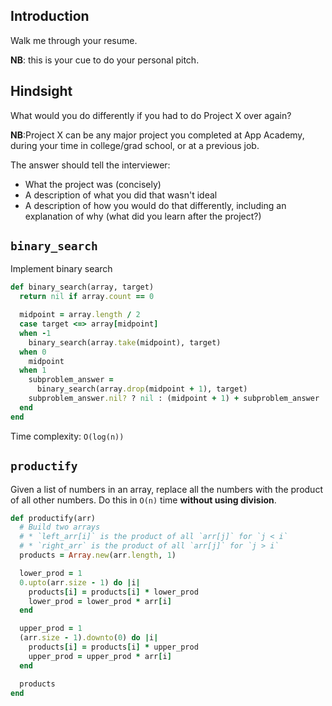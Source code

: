 ## Introduction 

Walk me through your resume.

**NB**: this is your cue to do your personal pitch.

## Hindsight

What would you do differently if you had to do Project X over again?

**NB**:Project X can be any major project you completed at App Academy, during your time in college/grad school, or at a previous job.  

The answer should tell the interviewer:

- What the project was (concisely)
- A description of what you did that wasn't ideal
- A description of how you would do that differently, including an explanation of why (what did you learn after the project?)

## `binary_search`

Implement binary search

```ruby
def binary_search(array, target)
  return nil if array.count == 0

  midpoint = array.length / 2
  case target <=> array[midpoint]
  when -1
    binary_search(array.take(midpoint), target)
  when 0
    midpoint
  when 1
    subproblem_answer =
      binary_search(array.drop(midpoint + 1), target)
    subproblem_answer.nil? ? nil : (midpoint + 1) + subproblem_answer
  end
end
```

Time complexity: `O(log(n))`

## `productify`

Given a list of numbers in an array, replace all the numbers with the
product of all other numbers. Do this in `O(n)` time **without using
division**.

```ruby
def productify(arr)
  # Build two arrays
  # * `left_arr[i]` is the product of all `arr[j]` for `j < i`
  # * `right_arr` is the product of all `arr[j]` for `j > i`
  products = Array.new(arr.length, 1)

  lower_prod = 1
  0.upto(arr.size - 1) do |i|
    products[i] = products[i] * lower_prod
    lower_prod = lower_prod * arr[i]
  end

  upper_prod = 1
  (arr.size - 1).downto(0) do |i|
    products[i] = products[i] * upper_prod
    upper_prod = upper_prod * arr[i]
  end

  products
end
```
